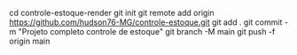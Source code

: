 cd controle-estoque-render
git init
git remote add origin https://github.com/hudson76-MG/controle-estoque.git
git add .
git commit -m "Projeto completo controle de estoque"
git branch -M main
git push -f origin main
